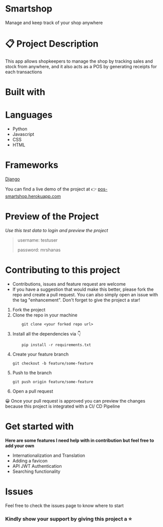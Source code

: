 # Smartshop
Manage and keep track of your shop anywhere


# 📋 Project Description
This app allows shopkeepers to manage the shop by tracking sales and stock from anywhere, and it also acts as a POS by generating receipts for each transactions

# Built with
# Languages
- Python
- Javascript
- CSS
- HTML

# Frameworks
[Django](https://djangoproject.com)

You can find a live demo of the project at 👉 [pos-smartshop.herokuapp.com](https://pos-smartshop.herokuapp.com)

# Preview of the Project
*Use this test data to login and preview the project*
> username: testuser
> 
> password: mrshanas

# Contributing to this project
- Contributions, issues and feature request are welcome
- If you have a suggestion that would make this better, please fork the repo and create a pull request. You can also simply open an issue with the tag "enhancement". Don't forget to give the project a star!


1. Fork the project
2. Clone the repo in your machine
     ``` git
         git clone <your forked repo url>
      ```
 3. Install all the dependencies via 👇
      ``` pip
          pip install -r requirements.txt
       ```
4. Create your feature branch 
     ``` git
     git checkout -b feature/some-feature
     ```
 5. Push to the branch
     ``` git
     git push origin feature/some-feature
     ```
 6. Open a pull request
 
 😀 Once your pull request is approved you can preview the changes because this project is integrated with a CI/ CD Pipeline
 
 # Get started with
 **Here are some features I need help with in contribution but feel free to add your own**
 - Internationalization and Translation
 - Adding a favicon
 - API JWT Authentication
 - Searching functionality
 
 # Issues
 
  Feel free to check the issues page to know where to start 
  
  ### Kindly show your support by giving this project a ⭐
